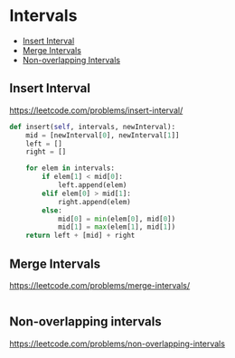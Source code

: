 # Intervals

+ [Insert Interval](#insert-interval)
+ [Merge Intervals](#merge-intervals)
+ [Non-overlapping Intervals](#non-overlapping-intervals)

## Insert Interval

https://leetcode.com/problems/insert-interval/

```python
def insert(self, intervals, newInterval):
    mid = [newInterval[0], newInterval[1]]
    left = []
    right = []

    for elem in intervals: 
        if elem[1] < mid[0]: 
            left.append(elem)
        elif elem[0] > mid[1]: 
            right.append(elem)
        else: 
            mid[0] = min(elem[0], mid[0])
            mid[1] = max(elem[1], mid[1])
    return left + [mid] + right

```

## Merge Intervals

https://leetcode.com/problems/merge-intervals/

```python

```

## Non-overlapping intervals

https://leetcode.com/problems/non-overlapping-intervals

```python

```
